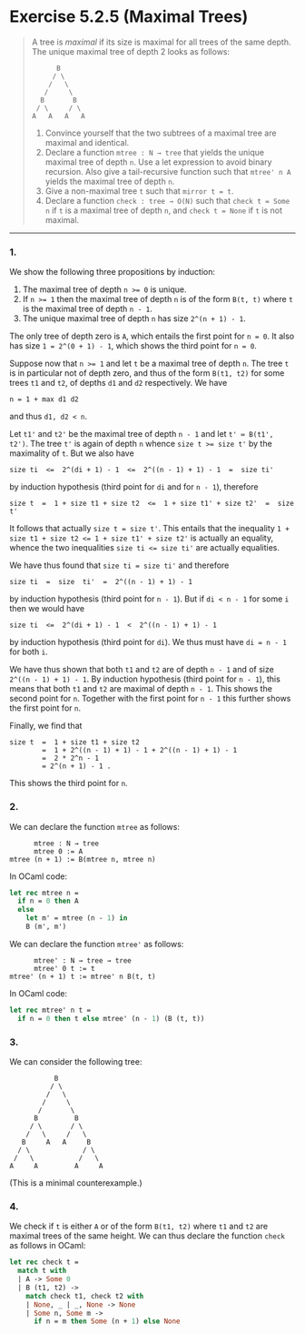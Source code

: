 # Exercise 5.2.5 (Maximal Trees)

> A tree is _maximal_ if its size is maximal for all trees of the same depth.
> The unique maximal tree of depth 2 looks as follows:
> ```text
>       B
>      / \
>     /   \
>    /     \
>   B       B
>  / \     / \
> A   A   A   A
> ```
> 1. Convince yourself that the two subtrees of a maximal tree are maximal and identical.
> 2. Declare a function `mtree : N → tree` that yields the unique maximal tree of depth `n`.
>    Use a let expression to avoid binary recursion.
>    Also give a tail-recursive function such that `mtree' n A` yields the maximal tree of depth `n`.
> 3. Give a non-maximal tree `t` such that `mirror t = t`.
> 4. Declare a function `check : tree → O(N)` such that `check t = Some n` if `t` is a maximal tree of depth `n`, and `check t = None` if `t` is not maximal.

---



### 1.

We show the following three propositions by induction:
1. The maximal tree of depth `n >= 0` is unique.
2. If `n >= 1` then the maximal tree of depth `n` is of the form `B(t, t)` where `t` is the maximal tree of depth `n - 1`.
3. The unique maximal tree of depth `n` has size `2^(n + 1) - 1`.

The only tree of depth zero is `A`, which entails the first point for `n = 0`.
It also has size `1 = 2^(0 + 1) - 1`, which shows the third point for `n = 0`.

Suppose now that `n >= 1` and let `t` be a maximal tree of depth `n`.
The tree `t` is in particular not of depth zero, and thus of the form `B(t1, t2)` for some trees `t1` and `t2`, of depths `d1` and `d2` respectively. We have
```text
n = 1 + max d1 d2
```
and thus `d1, d2 < n`.

Let `t1'` and `t2'` be the maximal tree of depth `n - 1` and let `t' ≔ B(t1', t2')`.
The tree `t'` is again of depth `n` whence `size t >= size t'` by the maximality of `t`.
But we also have
```text
size ti  <=  2^(di + 1) - 1  <=  2^((n - 1) + 1) - 1  =  size ti'
```
by induction hypothesis (third point for `di` and for `n - 1`), therefore
```text
size t  =  1 + size t1 + size t2  <=  1 + size t1' + size t2'  =  size t'
```
It follows that actually `size t = size t'`.
This entails that the inequality `1 + size t1 + size t2 <= 1 + size t1' + size t2'` is actually an equality, whence the two inequalities `size ti <= size ti'` are actually equalities.

We have thus found that `size ti = size ti'` and therefore
```text
size ti  =  size  ti'  =  2^((n - 1) + 1) - 1
```
by induction hypothesis (third point for `n - 1`).
But if `di < n - 1` for some `i` then we would have
```text
size ti  <=  2^(di + 1) - 1  <  2^((n - 1) + 1) - 1
```
by induction hypothesis (third point for `di`).
We thus must have `di = n - 1` for both `i`.

We have thus shown that both `t1` and `t2` are of depth `n - 1` and of size `2^((n - 1) + 1) - 1`.
By induction hypothesis (third point for `n - 1`), this means that both `t1` and `t2` are maximal of depth `n - 1`.
This shows the second point for `n`.
Together with the first point for `n - 1` this further shows the first point for `n`.

Finally, we find that
```text
size t  =  1 + size t1 + size t2
        =  1 + 2^((n - 1) + 1) - 1 + 2^((n - 1) + 1) - 1
        =  2 * 2^n - 1
        = 2^(n + 1) - 1 .
```
This shows the third point for `n`.



### 2.

We can declare the function `mtree` as follows:
```text
      mtree : N → tree
      mtree 0 := A
mtree (n + 1) := B(mtree n, mtree n)
```
In OCaml code:
```ocaml
let rec mtree n =
  if n = 0 then A
  else
    let m' = mtree (n - 1) in
    B (m', m')
```

We can declare the function `mtree'` as follows:
```text
      mtree' : N → tree → tree
      mtree' 0 t := t
mtree' (n + 1) t := mtree' n B(t, t)
```
In OCaml code:
```ocaml
let rec mtree' n t =
  if n = 0 then t else mtree' (n - 1) (B (t, t))
```



### 3.

We can consider the following tree:
```
           B
          / \
         /   \
        /     \
       /       \
      B         B
     / \       / \
    /   \     /   \
   B     A   A     B
  / \             / \
 /   \           /   \
A     A         A     A
```
(This is a minimal counterexample.)



### 4.

We check if `t` is either `A` or of the form `B(t1, t2)` where `t1` and `t2` are maximal trees of the same height.
We can thus declare the function `check` as follows in OCaml:
```ocaml
let rec check t =
  match t with
  | A -> Some 0
  | B (t1, t2) ->
    match check t1, check t2 with
    | None, _ | _, None -> None
    | Some n, Some m ->
      if n = m then Some (n + 1) else None
```
